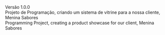 Versão 1.0.0 <br />
Projeto de Programação, criando um sistema de vitrine para a nossa cliente, Menina Sabores <br />
Programming Project, creating a product showcase for our client, Menina Sabores



